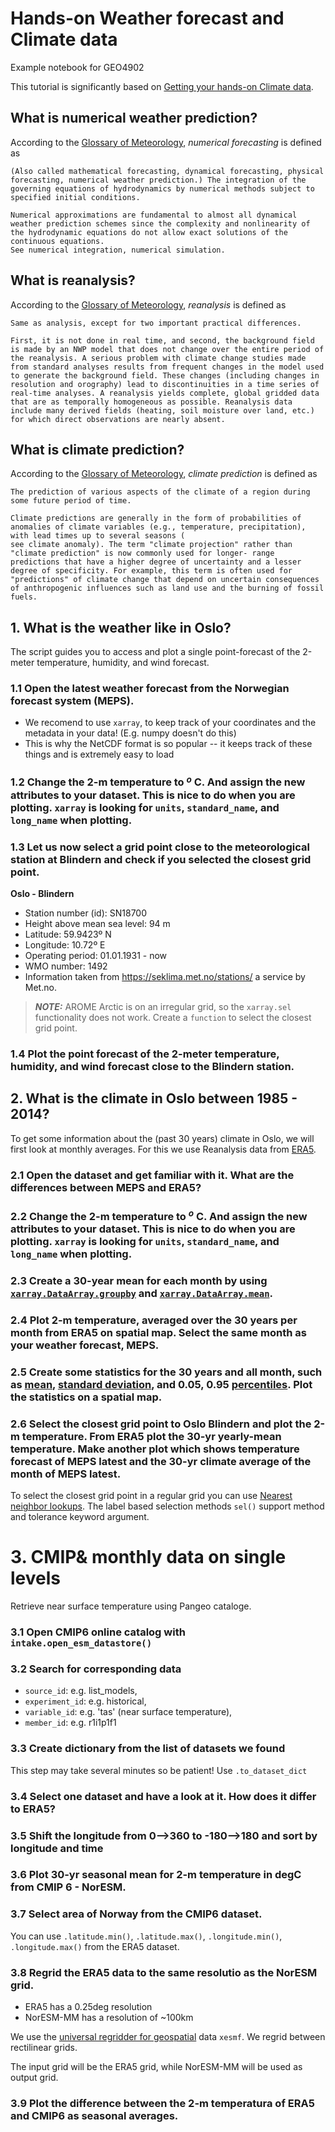 # Hands-on Weather forecast and Climate data
Example notebook for GEO4902

This tutorial is significantly based on [Getting your hands-on Climate data](https://nordicesmhub.github.io/climate-data-tutorial/).


## What is numerical weather prediction?
According to the [Glossary of Meteorology](https://glossary.ametsoc.org/wiki/Numerical_forecasting), _numerical forecasting_ is defined as
~~~
(Also called mathematical forecasting, dynamical forecasting, physical forecasting, numerical weather prediction.) The integration of the governing equations of hydrodynamics by numerical methods subject to specified initial conditions.

Numerical approximations are fundamental to almost all dynamical weather prediction schemes since the complexity and nonlinearity of the hydrodynamic equations do not allow exact solutions of the continuous equations.
See numerical integration, numerical simulation.
~~~

## What is reanalysis?
According to the [Glossary of Meteorology](https://glossary.ametsoc.org/wiki/Climate_prediction), _reanalysis_ is defined as 

~~~  
Same as analysis, except for two important practical differences.

First, it is not done in real time, and second, the background field is made by an NWP model that does not change over the entire period of the reanalysis. A serious problem with climate change studies made from standard analyses results from frequent changes in the model used to generate the background field. These changes (including changes in resolution and orography) lead to discontinuities in a time series of real-time analyses. A reanalysis yields complete, global gridded data that are as temporally homogeneous as possible. Reanalysis data include many derived fields (heating, soil moisture over land, etc.) for which direct observations are nearly absent.
~~~ 

## What is climate prediction?
According to the [Glossary of Meteorology](https://glossary.ametsoc.org/wiki/Climate_prediction), _climate prediction_ is defined as 

~~~  
The prediction of various aspects of the climate of a region during some future period of time.

Climate predictions are generally in the form of probabilities of anomalies of climate variables (e.g., temperature, precipitation), with lead times up to several seasons (
see climate anomaly). The term "climate projection" rather than "climate prediction" is now commonly used for longer- range predictions that have a higher degree of uncertainty and a lesser degree of specificity. For example, this term is often used for "predictions" of climate change that depend on uncertain consequences of anthropogenic influences such as land use and the burning of fossil fuels.
~~~

 

## 1. What is the weather like in Oslo?
The script guides you to access and plot a single point-forecast of the 2-meter temperature, humidity, and wind forecast.

### 1.1 Open the latest weather forecast from the Norwegian forecast system (MEPS).
- We recomend to use `xarray`, to keep track of your coordinates and the metadata in your data! (E.g. numpy doesn't do this)
- This is why the NetCDF format is so popular -- it keeps track of these things and is extremely easy to load

### 1.2 Change the 2-m temperature to $^{o}$ C. And assign the new attributes to your dataset. This is nice to do when you are plotting. `xarray` is looking for `units`, `standard_name`, and `long_name` when plotting.


### 1.3 Let us now select a grid point close to the meteorological station at Blindern and check if you selected the closest grid point.

**Oslo - Blindern**
- Station number (id): SN18700
- Height above mean sea level: 94 m
- Latitude: 59.9423º N
- Longitude: 10.72º E
- Operating period: 01.01.1931 - now
- WMO number: 1492
- Information taken from <https://seklima.met.no/stations/> a service by Met.no. 

> **_NOTE:_**  AROME Arctic is on an irregular grid, so the `xarray.sel` functionality does not work. Create a `function` to select the closest grid point.

### 1.4 Plot the point forecast of the 2-meter temperature, humidity, and wind forecast close to the Blindern station.


## 2. What is the climate in Oslo between 1985 - 2014?
To get some information about the (past 30 years) climate in Oslo, we will first look at monthly averages. For this we use Reanalysis data from [ERA5](./visualization_python/data/2t_Amon_ERA5_1985_2014_Norway.nc).

### 2.1 Open the dataset and get familiar with it. What are the differences between MEPS and ERA5? 

### 2.2 Change the 2-m temperature to $^{o}$ C. And assign the new attributes to your dataset. This is nice to do when you are plotting. `xarray` is looking for `units`, `standard_name`, and `long_name` when plotting.

### 2.3 Create a 30-year mean for each month by using [`xarray.DataArray.groupby`](http://xarray.pydata.org/en/stable/generated/xarray.DataArray.groupby.html) and [`xarray.DataArray.mean`](http://xarray.pydata.org/en/stable/generated/xarray.DataArray.mean.html).

### 2.4 Plot 2-m temperature, averaged over the 30 years per month from ERA5 on spatial map. Select the same month as your weather forecast, MEPS.

### 2.5 Create some statistics for the 30 years and all month, such as [mean](http://xarray.pydata.org/en/stable/generated/xarray.DataArray.mean.html), [standard deviation](http://xarray.pydata.org/en/stable/generated/xarray.DataArray.std.html), and 0.05, 0.95 [percentiles](http://xarray.pydata.org/en/stable/generated/xarray.DataArray.quantile.html). Plot the statistics on a spatial map.

### 2.6 Select the closest grid point to Oslo Blindern and plot the 2-m temperature. From ERA5 plot the 30-yr yearly-mean temperature. Make another plot which shows temperature forecast of MEPS latest and the 30-yr climate average of the month of MEPS latest.

To select the closest grid point in a regular grid you can use [Nearest neighbor lookups](http://xarray.pydata.org/en/stable/user-guide/indexing.html#nearest-neighbor-lookups). The label based selection methods `sel()` support method and tolerance keyword argument.


# 3. CMIP& monthly data on single levels
Retrieve near surface temperature using Pangeo cataloge. 

### 3.1 Open CMIP6 online catalog with `intake.open_esm_datastore()`

### 3.2 Search for corresponding data
- `source_id`: e.g. list_models, 
- `experiment_id`: e.g. historical, 
- `variable_id`: e.g. 'tas' (near surface temperature), 
- `member_id`: e.g. r1i1p1f1

### 3.3 Create dictionary from the list of datasets we found
This step may take several minutes so be patient!
Use `.to_dataset_dict`

### 3.4 Select one dataset and have a look at it. How does it differ to ERA5?

### 3.5 Shift the longitude from 0-->360 to -180-->180 and sort by longitude and time

### 3.6 Plot 30-yr seasonal mean for 2-m temperature in degC from CMIP 6 - NorESM. 
### 3.7 Select area of Norway from the CMIP6 dataset.
You can use `.latitude.min()`, `.latitude.max()`, `.longitude.min()`, `.longitude.max()` from the ERA5 dataset.


### 3.8 Regrid the ERA5 data to the same resolutio as the NorESM grid. 
- ERA5 has a 0.25deg resolution
- NorESM-MM has a resolution of ~100km

We use the [universal regridder for geospatial](https://xesmf.readthedocs.io/en/latest/) data `xesmf`. We regrid between rectilinear grids.

The input grid will be the ERA5 grid, while NorESM-MM will be used as output grid.

### 3.9 Plot the difference between the 2-m temperatura of ERA5 and CMIP6 as seasonal averages.
